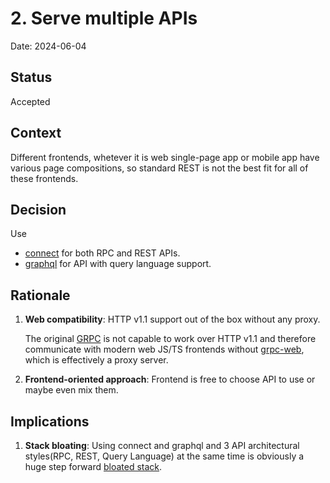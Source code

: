 # 2. Serve multiple APIs

Date: 2024-06-04

## Status

Accepted

## Context

Different frontends, whetever it is web single-page app or mobile app have
various page compositions, so standard REST is not the best fit for
all of these frontends.

## Decision

Use

- [connect](https://connectrpc.com) for both RPC and REST APIs.
- [graphql](https://graphql.org) for API with query language support.

## Rationale

1. **Web compatibility**: HTTP v1.1 support out of the box without any proxy.

   The original [GRPC](https://grpc.io) is not capable to work over HTTP v1.1
   and therefore communicate with modern web JS/TS frontends without
   [grpc-web](https://github.com/grpc/grpc-web), which is effectively a proxy
   server.

2. **Frontend-oriented approach**: Frontend is free to choose API to use or
   maybe even mix them.

## Implications

1. **Stack bloating**: Using connect and graphql and 3 API architectural
   styles(RPC, REST, Query Language) at the same time is obviously a huge step
   forward [bloated
   stack](https://www.aomni.com/blog/is-your-tech-stack-too-costly-complex-or-bloated).
